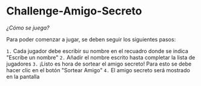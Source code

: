 # Challenge-Amigo-Secreto

<em> ¿Cómo se juega? </em>

Para poder comenzar a jugar, se deben seguir los siguientes pasos:

`1.` Cada jugador debe escribir su nombre en el recuadro donde se indica "Escribe un nombre"
`2.` Añadir el nombre escrito hasta completar la lista de jugadores
`3.` ¡Listo es hora de sortear el amigo secreto! Para esto se debe hacer clic en el botón "Sortear Amigo"
`4.` El amigo secreto será mostrado en la pantalla
